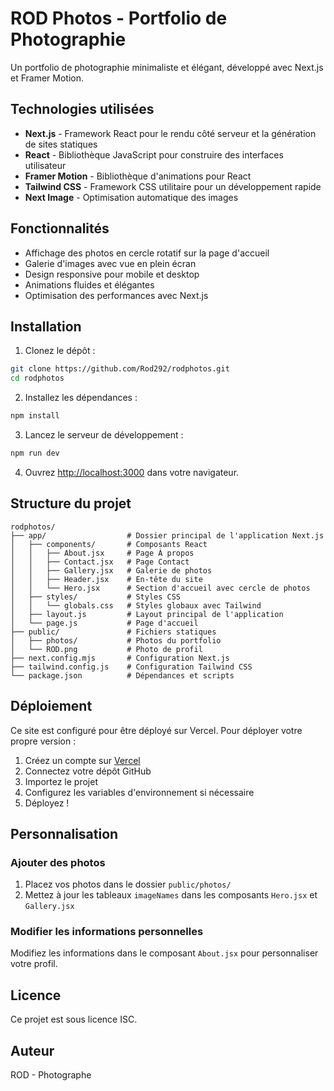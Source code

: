 # ROD Photos - Portfolio de Photographie

Un portfolio de photographie minimaliste et élégant, développé avec Next.js et Framer Motion.

## Technologies utilisées

- **Next.js** - Framework React pour le rendu côté serveur et la génération de sites statiques
- **React** - Bibliothèque JavaScript pour construire des interfaces utilisateur
- **Framer Motion** - Bibliothèque d'animations pour React
- **Tailwind CSS** - Framework CSS utilitaire pour un développement rapide
- **Next Image** - Optimisation automatique des images

## Fonctionnalités

- Affichage des photos en cercle rotatif sur la page d'accueil
- Galerie d'images avec vue en plein écran
- Design responsive pour mobile et desktop
- Animations fluides et élégantes
- Optimisation des performances avec Next.js

## Installation

1. Clonez le dépôt :
```bash
git clone https://github.com/Rod292/rodphotos.git
cd rodphotos
```

2. Installez les dépendances :
```bash
npm install
```

3. Lancez le serveur de développement :
```bash
npm run dev
```

4. Ouvrez [http://localhost:3000](http://localhost:3000) dans votre navigateur.

## Structure du projet

```
rodphotos/
├── app/                  # Dossier principal de l'application Next.js
│   ├── components/       # Composants React
│   │   ├── About.jsx     # Page À propos
│   │   ├── Contact.jsx   # Page Contact
│   │   ├── Gallery.jsx   # Galerie de photos
│   │   ├── Header.jsx    # En-tête du site
│   │   └── Hero.jsx      # Section d'accueil avec cercle de photos
│   ├── styles/           # Styles CSS
│   │   └── globals.css   # Styles globaux avec Tailwind
│   ├── layout.js         # Layout principal de l'application
│   └── page.js           # Page d'accueil
├── public/               # Fichiers statiques
│   ├── photos/           # Photos du portfolio
│   └── ROD.png           # Photo de profil
├── next.config.mjs       # Configuration Next.js
├── tailwind.config.js    # Configuration Tailwind CSS
└── package.json          # Dépendances et scripts
```

## Déploiement

Ce site est configuré pour être déployé sur Vercel. Pour déployer votre propre version :

1. Créez un compte sur [Vercel](https://vercel.com)
2. Connectez votre dépôt GitHub
3. Importez le projet
4. Configurez les variables d'environnement si nécessaire
5. Déployez !

## Personnalisation

### Ajouter des photos

1. Placez vos photos dans le dossier `public/photos/`
2. Mettez à jour les tableaux `imageNames` dans les composants `Hero.jsx` et `Gallery.jsx`

### Modifier les informations personnelles

Modifiez les informations dans le composant `About.jsx` pour personnaliser votre profil.

## Licence

Ce projet est sous licence ISC.

## Auteur

ROD - Photographe 